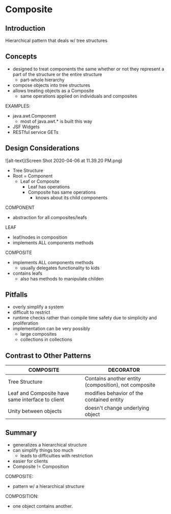 # Composite 

## Introduction
Hierarchical pattern that deals w/ tree structures

## Concepts
- designed to treat components the same whether or not they 
represent a part of the structure or the entire structure
    - part-whole hierarchy
- compose objects into tree structures
- allows treating objects as a Composite
    - same operations applied on individuals and composites
    
EXAMPLES:
- java.awt.Component
    - most of java.awt.* is built this way
- JSF Widgets
- RESTful service GETs

## Design Considerations
![alt-text](Screen Shot 2020-04-06 at 11.39.20 PM.png)
- Tree Structure
- Root = Component
    - Leaf or Composite
        - Leaf has operations
        - Composite has same operations
            - knows about its child components

COMPONENT
- abstraction for all composites/leafs

LEAF
- leaf/nodes in composition
- implements ALL components methods

COMPOSITE
- implements ALL components methods
    - usually delegates functionality
    to kids
- contains leafs
    - also has methods to manipulate childen

## Pitfalls
- overly simplify a system
- difficult to restrict
- runtime checks rather than compile time
safety due to simplicity and proliferation
- implementation can be very possibly
    - large composites
    - collections in collections

## Contrast to Other Patterns

| COMPOSITE | DECORATOR |
| --- | --- |
| Tree Structure | Contains another entity (composition), not composite| 
| Leaf and Composite have same interface to client | modifies behavior of the contained entity| 
| Unity between objects | doesn't change underlying object| 


## Summary
- generalizes a hierarchical structure
- can simplify things too much
    - leads to difficulties with restriction
- easier for clients
- Composite != Composition

COMPOSITE:
- pattern w/ a hierarchical structure

COMPOSITION:
- one object contains another.